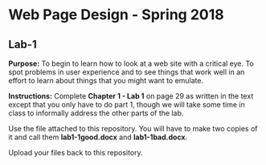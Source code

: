 # Web Page Design - Spring 2018

## Lab-1

**Purpose:** To begin to learn how to look at a web site with a critical eye. To spot problems in user experience and to see things that work well in an effort to learn about things that you might want to emulate.

**Instructions:** Complete **Chapter 1 - Lab 1** on page 29 as written in the text except that you only have to do part 1, though we will take some time in class to informally address the other parts of the lab.

Use the file attached to this repository. You will have to make two copies of it and call them **lab1-1good.docx** and **lab1-1bad.docx**.

Upload your files back to this repository.
